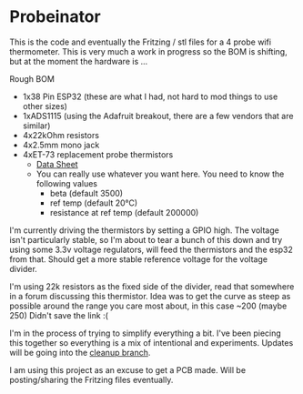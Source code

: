 # Probeinator

This is the code and eventually the Fritzing / stl files for a 4 probe wifi thermometer.  This is
very much a work in progress so the BOM is shifting, but at the moment the hardware is ...

Rough BOM

- 1x38 Pin ESP32 (these are what I had, not hard to mod things to use other sizes)
- 1xADS1115 (using the Adafruit breakout, there are a few vendors that are similar)
- 4x22kOhm resistors
- 4x2.5mm mono jack
- 4xET-73 replacement probe thermistors
  - [Data Sheet](https://drive.google.com/file/d/1ukcaFtORlLmLLrnIlCA0BvS1rEwbFoyd4ReqIFV8y3iL1sojljPAW8x8bYZW/view)
  - You can really use whatever you want here.  You need to know the following values
    - beta (default 3500)
    - ref temp (default 20°C)
    - resistance at ref temp (default 200000)

I'm currently driving the thermistors by setting a GPIO high.  The voltage isn't particularly stable, so I'm about to tear a bunch of this down and try using some 3.3v voltage regulators, will feed the thermistors and the esp32 from that.  Should get a more stable reference voltage for the voltage divider.

I'm using 22k resistors as the fixed side of the divider, read that somewhere in a forum discussing this thermistor. Idea was to get the curve as steep as possible around the range you care most about, in this case ~200 (maybe 250) Didn't save the link :(

I'm in the process of trying to simplify everything a bit. I've been piecing this together so everything is a mix of intentional and experiments.  Updates will be going into the [cleanup branch](https://github.com/skarfacegc/Probeinator/tree/cleanup).

I am using this project as an excuse to get a PCB made. Will be posting/sharing the Fritzing files eventually.
